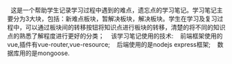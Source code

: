     这是一个帮助学生记录学习过程中遇到的难点，遗忘点的学习笔记。学习笔记主要分为3大块，包括：新难点板块，暂解决板块，解决板块。学生在学习及复习过程中，可以通过板块间的转移按钮将知识点进行板块的转移，清楚的将不同的知识点的熟悉了解程度进行更好的分类；
    该学习笔记使用的技术:
    前端框架使用的vue,插件有vue-router,vue-resource;
    后端使用的是nodejs express框架;
    数据库用的是mongoose.
